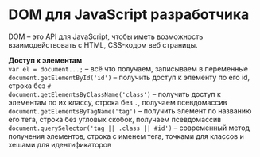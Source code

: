 # DOM для JavaScript разработчика

DOM &ndash; это API для JavaScript, чтобы иметь возможность взаимодействовать с HTML, CSS-кодом веб страницы.

**Доступ к элементам**<br />
`var el = document...;` &ndash; всё что получаем, записываем в переменные<br />
`document.getElementById('id')` &ndash; получить доступ к элементу по его id, строка без `#`<br />
`document.getElementsByClassName('class')` &ndash; получить доступ к элементам по их классу, строка без `.`, получаем псевдомассив<br />
`document.getElementsByTagName('tag')` &ndash; получить элемент по названию его тега, строка без угловых скобок, получаем псевдомассив<br />
`document.querySelector('tag || .class || #id')` &ndash; современный метод получения элементов, строка с именем тега, точками для классов и хешами для идентификаторов
